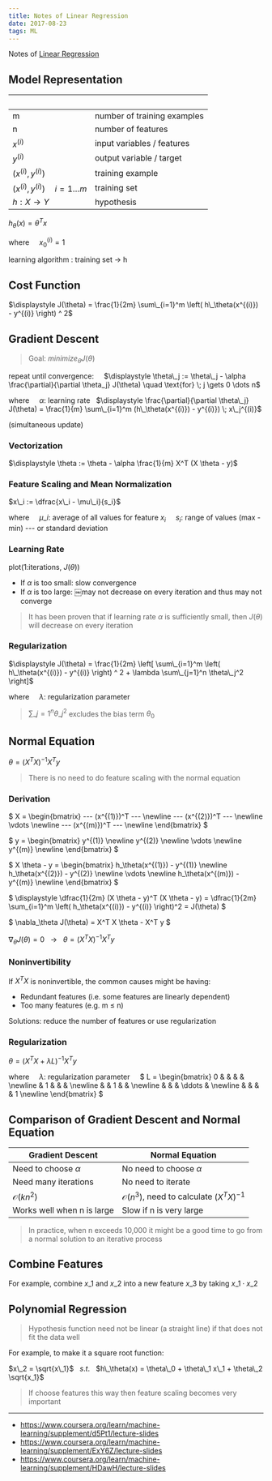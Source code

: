 ```yaml
---
title: Notes of Linear Regression
date: 2017-08-23
tags: ML
---
```


Notes of [Linear Regression](https://www.coursera.org/learn/machine-learning/supplement/cRa2m/model-representation)

<!-- more -->

## Model Representation

| &nbsp;                                 | &nbsp;                      |
|----------------------------------------|-----------------------------|
| m                                      | number of training examples |
| n                                      | number of features          |
| $x^{(i)}$                              | input variables / features  |
| $y^{(i)}$                              | output variable / target    |
| $(x^{(i)}, y^{(i)})$                   | training example            |
| $(x^{(i)}, y^{(i)}) \quad i=1 \dots m$ | training set                |
| $h : X → Y$                            | hypothesis                  |

$h_\theta(x) = \theta^T x$

where
&nbsp;&nbsp;&nbsp; $x_{0}^{(i)} = 1$

learning algorithm : training set → h

## Cost Function

$\displaystyle J(\theta) = \frac{1}{2m} \sum\_{i=1}^m \left( h\_\theta(x^{(i)}) - y^{(i)} \right) ^ 2$

## Gradient Descent

> Goal: $minimize _\theta J(\theta)$

repeat until convergence:
&nbsp;&nbsp;&nbsp; $\displaystyle \theta\_j := \theta\_j - \alpha \frac{\partial}{\partial \theta_j} J(\theta) \quad \text{for} \; j \gets 0 \dots n$

where
&nbsp;&nbsp;&nbsp; $\alpha$: learning rate
&nbsp; $\displaystyle \frac{\partial}{\partial \theta\_j} J(\theta) = \frac{1}{m} \sum\_{i=1}^m (h\_\theta(x^{(i)}) - y^{(i)}) \; x\_j^{(i)}$

(simultaneous update)

<!--
- batch gradient descent
- stochastic gradient descent
-->

### Vectorization

$\displaystyle \theta := \theta - \alpha \frac{1}{m} X^T (X \theta - y)$

### Feature Scaling and Mean Normalization

$x\_i := \dfrac{x\_i - \mu\_i}{s_i}$

where
&nbsp;&nbsp;&nbsp; $\mu\_i$: average of all values for feature $x_i$
&nbsp;&nbsp;&nbsp; $s_i$: range of values (max - min) --- or standard deviation

### Learning Rate

plot(1:iterations, $J(θ)$)

- If $\alpha$ is too small: slow convergence
- If $\alpha$ is too large: ￼may not decrease on every iteration and thus may not converge

> It has been proven that if learning rate $\alpha$ is sufficiently small, then $J(θ)$ will decrease on every iteration

### Regularization

$\displaystyle J(\theta) = \frac{1}{2m} \left[ \sum\_{i=1}^m \left( h\_\theta(x^{(i)}) - y^{(i)} \right) ^ 2 + \lambda \sum\_{j=1}^n \theta\_j^2 \right]$

where
&nbsp;&nbsp;&nbsp; $\lambda$: regularization parameter

> $\displaystyle \sum\_{j=1}^n \theta\_j^2$ excludes the bias term $\theta_0$

## Normal Equation

$\theta = (X^T X)^{-1} X^T y$

> There is no need to do feature scaling with the normal equation

### Derivation

$
X =
\begin{bmatrix}
--- (x^{(1)})^T --- \newline
--- (x^{(2)})^T --- \newline
\vdots \newline
--- (x^{(m)})^T --- \newline
\end{bmatrix}
$

$
y =
\begin{bmatrix}
y^{(1)} \newline
y^{(2)} \newline
\vdots \newline
y^{(m)} \newline
\end{bmatrix}
$

$
X \theta - y =
\begin{bmatrix}
h\_\theta(x^{(1)}) - y^{(1)} \newline
h\_\theta(x^{(2)}) - y^{(2)} \newline
\vdots \newline
h\_\theta(x^{(m)}) - y^{(m)} \newline
\end{bmatrix}
$

$
\displaystyle
\dfrac{1}{2m} (X \theta - y)^T (X \theta - y) =
\dfrac{1}{2m} \sum\_{i=1}^m \left( h_\theta(x^{(i)}) - y^{(i)} \right)^2 =
J(\theta)
$

$
\nabla_\theta J(\theta) = X^T X \theta - X^T y
$

$\nabla_\theta J(\theta) = 0$ &nbsp; $\to$ &nbsp; $\theta = (X^T X)^{-1} X^T y$

### Noninvertibility

If $X^T X$ is noninvertible, the common causes might be having:

- Redundant features (i.e. some features are linearly dependent)
- Too many features (e.g. m ≤ n)

Solutions: reduce the number of features or use regularization

### Regularization

$\theta = \left( X^T X + \lambda L \right) ^ {-1} X^T y$

where
&nbsp;&nbsp;&nbsp; $\lambda$: regularization parameter
&nbsp;&nbsp;&nbsp; $
L =
\begin{bmatrix}
0 & & & & \newline
& 1 & & & \newline
& & 1 & & \newline
& & & \ddots & \newline
& & & & 1 \newline
\end{bmatrix}
$

## Comparison of Gradient Descent and Normal Equation

| Gradient Descent           | Normal Equation                                      |
|----------------------------|------------------------------------------------------|
| Need to choose $\alpha$    | No need to choose $\alpha$                           |
| Need many iterations       | No need to iterate                                   |
| $\mathcal{O}(k n^2)$       | $\mathcal{O}(n^3)$, need to calculate $(X^T X)^{-1}$ |
| Works well when n is large | Slow if n is very large                              |

> In practice, when n exceeds 10,000 it might be a good time to go from a normal solution to an iterative process

## Combine Features

For example, combine $x\_1$ and $x\_2$ into a new feature $x\_3$ by taking $x\_1 \cdot x\_2$

## Polynomial Regression

> Hypothesis function need not be linear (a straight line) if that does not fit the data well

For example, to make it a square root function:

$x\_2 = \sqrt{x\_1}$ &nbsp; $s.t.$ &nbsp; $h\_\theta(x) = \theta\_0 + \theta\_1 x\_1 + \theta\_2 \sqrt{x_1}$

> If choose features this way then feature scaling becomes very important

---

- <https://www.coursera.org/learn/machine-learning/supplement/d5Pt1/lecture-slides>
- <https://www.coursera.org/learn/machine-learning/supplement/ExY6Z/lecture-slides>
- <https://www.coursera.org/learn/machine-learning/supplement/HDawH/lecture-slides>
